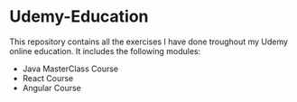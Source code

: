 # Udemy-Education
This repository contains all the exercises I have done troughout my Udemy online education.
It includes the following modules:

* Java MasterClass Course
* React Course
* Angular Course
